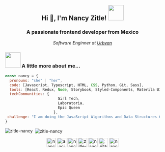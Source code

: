 <h2 align="center"> Hi 👋, I'm Nancy Zitle! <img src="https://media.giphy.com/media/mGcNjsfWAjY5AEZNw6/giphy.gif" width="50"></h2>
<h3 align="center">A passionate frontend developer from Mexico</h3>
<p align="center"><em>Software Enginner at <a href="https://www.urbvan.com/">Urbvan</a>
</em></p>

### <img src="https://media.giphy.com/media/VgCDAzcKvsR6OM0uWg/giphy.gif" width="50"> A little more about me...
  
```javascript
const nancy = {
  pronouns: "she" | "her",
  code: [Javascript, Typescript, HTML, CSS, Python, Git, Sass],
  tools: [React, Redux, Node, Storybook, Styled-Components, Materila UI, Chakra, Zeplin],
  techCommunities: {
                        Girl Tech,
                        Laboratoria,
                        Epic Queen
                      },
 challenge: "I am doing the JavaScript Algorithms and Data Structures Certification (300 hours) in freeCodeCamp"
}
```

<p><img align="left" src="https://github-readme-stats.vercel.app/api/top-langs/?username=zitle-nancy&layout=compact&hide=html" alt="zitle-nancy" /></p>
<p>&nbsp;<img align="center" src="https://github-readme-stats.vercel.app/api?username=zitle-nancy&show_icons=true" alt="zitle-nancy" /></p>

<p align="center">
<a href="https://dev.to/nancy zitle" target="blank"><img align="center" src="https://cdn.jsdelivr.net/npm/simple-icons@3.0.1/icons/dev-dot-to.svg" alt="nancy zitle" height="30" width="30" /></a>
<a href="https://twitter.com/ancizj" target="blank"><img align="center" src="https://cdn.jsdelivr.net/npm/simple-icons@3.0.1/icons/twitter.svg" alt="ancizj" height="30" width="30" /></a>
<a href="https://linkedin.com/in/nancy-zitle" target="blank"><img align="center" src="https://cdn.jsdelivr.net/npm/simple-icons@3.0.1/icons/linkedin.svg" alt="nancy-zitle" height="30" width="30" /></a>
<a href="https://codesandbox.com/zitle-nancy" target="blank"><img align="center" src="https://cdn.jsdelivr.net/npm/simple-icons@3.0.1/icons/codesandbox.svg" alt="zitle-nancy" height="30" width="30" /></a>
<a href="https://fb.com/nancy zitle juárez" target="blank"><img align="center" src="https://cdn.jsdelivr.net/npm/simple-icons@3.0.1/icons/facebook.svg" alt="nancy zitle juárez" height="30" width="30" /></a>
<a href="https://medium.com/@ancizj393" target="blank"><img align="center" src="https://cdn.jsdelivr.net/npm/simple-icons@3.0.1/icons/medium.svg" alt="@ancizj393" height="30" width="30" /></a>
<a href="https://www.leetcode.com/nancy zitle" target="blank"><img align="center" src="https://cdn.jsdelivr.net/npm/simple-icons@3.0.1/icons/leetcode.svg" alt="nancy zitle" height="30" width="30" /></a>
</p>
